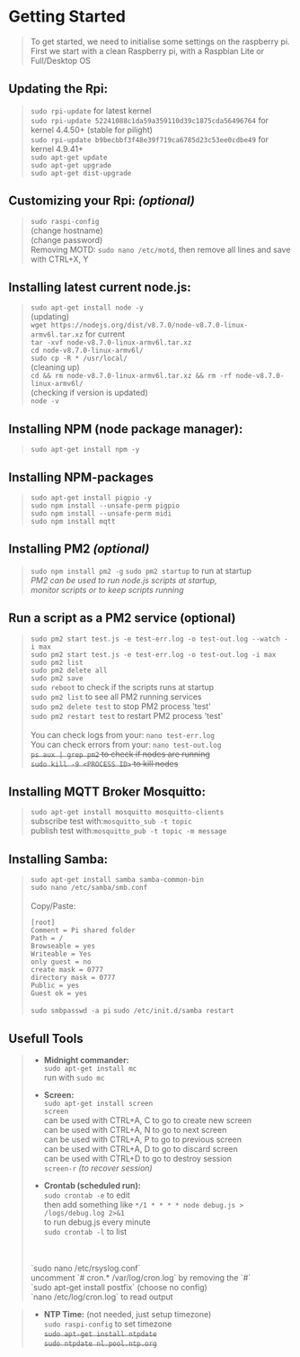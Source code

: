 # Getting Started
>To get started, we need to initialise some settings on the raspberry pi.
><br>First we start with a clean Raspberry pi, with a Raspbian Lite or Full/Desktop OS

## **Updating the Rpi**:
>`sudo rpi-update` for latest kernel
><br>`sudo rpi-update 52241088c1da59a359110d39c1875cda56496764` for kernel 4.4.50+ (stable for pilight)
><br>`sudo rpi-update b9becbbf3f48e39f719ca6785d23c53ee0cdbe49` for kernel 4.9.41+
><br>`sudo apt-get update`
><br>`sudo apt-get upgrade`
><br>`sudo apt-get dist-upgrade`

## **Customizing your Rpi:** *(optional)*
>`sudo raspi-config`
><br>(change hostname)
><br>(change password)
><br>Removing MOTD:
>`sudo nano /etc/motd`, then remove all lines and save with CTRL+X, Y

## **Installing latest current node.js:**
>`sudo apt-get install node -y`
><br>(updating)
><br>`wget https://nodejs.org/dist/v8.7.0/node-v8.7.0-linux-armv6l.tar.xz` for current
><br>`tar -xvf node-v8.7.0-linux-armv6l.tar.xz`
><br>`cd node-v8.7.0-linux-armv6l/`
><br>`sudo cp -R * /usr/local/`
><br>(cleaning up)
><br>`cd && rm node-v8.7.0-linux-armv6l.tar.xz && rm -rf node-v8.7.0-linux-armv6l/`
><br>(checking if version is updated)
><br>`node -v`

## **Installing NPM (node package manager):**
>`sudo apt-get install npm -y`
## **Installing NPM-packages**
>`sudo apt-get install pigpio -y`
><br>`sudo npm install --unsafe-perm pigpio`
><br>`sudo npm install --unsafe-perm midi`
><br>`sudo npm install mqtt`
## **Installing PM2** *(optional)*
>`sudo npm install pm2 -g`
>`sudo pm2 startup` to run at startup
><br>*PM2 can be used to run node.js scripts at startup,*
><br>*monitor scripts or to keep scripts running*

## **Run a script as a PM2 service (optional)**
> `sudo pm2 start test.js -e test-err.log -o test-out.log --watch -i max`
><br> `sudo pm2 start test.js -e test-err.log -o test-out.log -i max`
><br> `sudo pm2 list`
><br> `sudo pm2 delete all`
><br> `sudo pm2 save`
><br> `sudo reboot` to check if the scripts runs at startup
><br> `sudo pm2 list` to see all PM2 running services
><br> `sudo pm2 delete test` to stop PM2 process 'test'
><br> `sudo pm2 restart test` to restart PM2 process 'test' 
><br> 
><br> You can check logs from your: `nano test-err.log`
><br> You can check errors from your: `nano test-out.log`
><br> ~~`ps aux | grep pm2` to check if nodes are running~~
><br> ~~`sudo kill -9 <PROCESS ID>` to kill nodes~~

## **Installing MQTT Broker Mosquitto:**
>`sudo apt-get install mosquitto mosquitto-clients`
><br>subscribe test with:`mosquitto_sub -t topic`
><br>publish test with:`mosquitto_pub -t topic -m message`

## **Installing Samba:**
>`sudo apt-get install samba samba-common-bin`
><br>`sudo nano /etc/samba/smb.conf`
><br>
><br>Copy/Paste:
>```
>[root]
>Comment = Pi shared folder
>Path = /
>Browseable = yes
>Writeable = Yes
>only guest = no
>create mask = 0777
>directory mask = 0777
>Public = yes
>Guest ok = yes
>```
>`sudo smbpasswd -a pi`
>`sudo /etc/init.d/samba restart`

## Usefull Tools
>- **Midnight commander:**
><br>`sudo apt-get install mc`
><br>run with `sudo mc` 
>
>- **Screen:**
><br>`sudo apt-get install screen`
><br>`screen`
><br>can be used with CTRL+A, C to go to create new screen
><br>can be used with CTRL+A, N to go to next screen
><br>can be used with CTRL+A, P to go to previous screen
><br>can be used with CTRL+A, D to go to discard screen
><br>can be used with CTRL+D to go to destroy session
><br>`screen-r` *(to recover session)*
>
>- **Crontab (scheduled run):**
><br>`sudo crontab -e` to edit
><br>then add something like `*/1 * * * * node debug.js > /logs/debug.log 2>&1` 
><br>to run debug.js every minute
><br>`sudo crontab -l` to list
><br>
><br>`sudo nano /etc/rsyslog.conf`
><br>uncomment `# cron.*                        /var/log/cron.log` by removing the `#`
><br>`sudo apt-get install postfix` (choose no config)
><br>`nano /etc/log/cron.log` to read output

>- **NTP Time:** (not needed, just setup timezone)
><br>`sudo raspi-config` to set timezone
><br>~~`sudo apt-get install ntpdate`~~
><br>~~`sudo ntpdate nl.pool.ntp.org`~~
